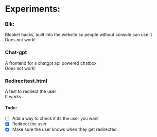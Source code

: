 # Experiments:

### Blk:
Blooket hacks, built into the website so people without console can use it  
Does not work!

### Chat-gpt
A frontend for a chatgpt api powered chatbox  
Does not work!

### Redirecttest.html
A test to redirect the user  
It works
#### Todo:
- [ ] Add a way to check if its the user you want
- [x] Redirect the user
- [x] Make sure the user knows when they get redirected

